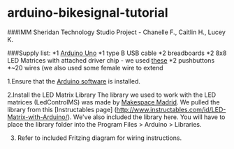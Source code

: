 # arduino-bikesignal-tutorial
###IMM Sheridan Technology Studio Project - Chanelle F., Caitlin H., Lucey K.
[](https://github.com/caitlinhaaf/arduino-bikesignal-tutorial/blob/master/Media/IMG_20151203_161531171.jpg)

###Supply list:
*1 [Arduino Uno](https://www.arduino.cc/en/Main/ArduinoBoardUno)
*1 type B USB cable
*2 breadboards
*2 8x8 LED Matrices with attached driver chip - we used [these](https://www.creatroninc.com/product/8x8-led-matrix-board/)
*2 pushbuttons
*~20 wires (we also used some female wire to extend

1.Ensure that the [Arduino software](https://www.arduino.cc/en/Main/Software) is installed.

2.Install the LED Matrix Library
The library we used to work with the LED matrices (LedControlMS) was made by [Makespace Madrid](http://makespacemadrid.org/).
We pulled the library from this [Instructables page] (http://www.instructables.com/id/LED-Matrix-with-Arduino/).
We've also included the library here. You will have to place the library folder into the Program Files > Arduino > Libraries.

3. Refer to included Fritzing diagram for wiring instructions. 


